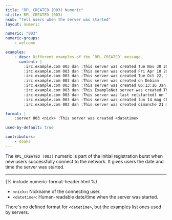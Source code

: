 ```yaml
---
title: "RPL_CREATED (003) Numeric"
ntitle: RPL_CREATED (003)
nsub: "Tell users when the server was started"
layout: numeric

numeric: "003"
numeric-groups:
    - welcome

examples:
    - desc: Different examples of the `RPL_CREATED` message.
      content: |
        :irc.example.com 003 dan :This server was created Tue Nov 30 2011 at 11:11:25 EET
        :irc.example.com 003 dan :This server was created Fri Apr 10 2017 at 16:33:19 UTC
        :irc.example.com 003 dan :This server was created Tue Oct 22, 16:00:54 UTC
        :irc.example.com 003 dan :This server was created on Debian
        :irc.example.com 003 dan :This server was created 06:13:16 Jan 21 2018
        :irc.example.com 003 dan :This ExampleNet server was created Thu May 19 2016 at 20:00:01 EEST
        :irc.example.com 003 dan :This server was last re(started) on Thu Oct 09 2016 at 07:17:01 UTC
        :irc.example.com 003 dan :This server was created lun 14 mag CEST at 2018, 15.23.21,
        :irc.example.com 003 dan :This server was created dimanche 21 mai (UTC+0200) at 2017, 09:08:01

format: |
    :server 003 <nick> :This server was created <datetime>

used-by-default: true

contributors:
    - doaks
---
```

The `RPL_CREATED (003)` numeric is part of the initial registration burst when new users successfully connect to the network. It gives users the date and time the server was started.

-----

{% include numeric-format-header.html %}

- `<nick>`: Nickname of the connecting user.
- `<datetime>`: Human-readable date/time when the server was started.

There's no defined format for `<datetime>`, but the examples list ones used by servers.
